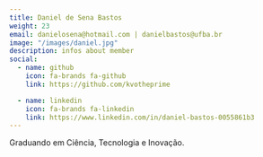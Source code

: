 ```yaml
---
title: Daniel de Sena Bastos
weight: 23
email: danielosena@hotmail.com | danielbastos@ufba.br
image: "/images/daniel.jpg"
description: infos about member
social:
  - name: github
    icon: fa-brands fa-github
    link: https://github.com/kvotheprime

  - name: linkedin
    icon: fa-brands fa-linkedin
    link: https://www.linkedin.com/in/daniel-bastos-0055861b3
---
```


Graduando em Ciência, Tecnologia e Inovação.
